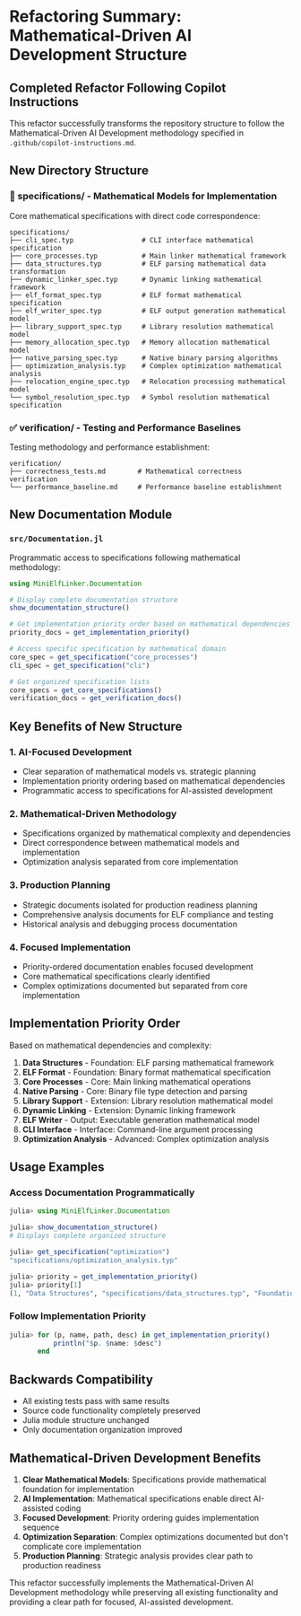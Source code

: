 # Refactoring Summary: Mathematical-Driven AI Development Structure

## Completed Refactor Following Copilot Instructions

This refactor successfully transforms the repository structure to follow the Mathematical-Driven AI Development methodology specified in `.github/copilot-instructions.md`.

## New Directory Structure

### 📐 specifications/ - Mathematical Models for Implementation
Core mathematical specifications with direct code correspondence:
```
specifications/
├── cli_spec.typ                 # CLI interface mathematical specification
├── core_processes.typ           # Main linker mathematical framework  
├── data_structures.typ          # ELF parsing mathematical data transformation
├── dynamic_linker_spec.typ      # Dynamic linking mathematical framework
├── elf_format_spec.typ          # ELF format mathematical specification
├── elf_writer_spec.typ          # ELF output generation mathematical model
├── library_support_spec.typ     # Library resolution mathematical model
├── memory_allocation_spec.typ   # Memory allocation mathematical model
├── native_parsing_spec.typ      # Native binary parsing algorithms
├── optimization_analysis.typ    # Complex optimization mathematical analysis
├── relocation_engine_spec.typ   # Relocation processing mathematical model
└── symbol_resolution_spec.typ   # Symbol resolution mathematical specification
```

### ✅ verification/ - Testing and Performance Baselines
Testing methodology and performance establishment:
```
verification/
├── correctness_tests.md        # Mathematical correctness verification
└── performance_baseline.md     # Performance baseline establishment
```

## New Documentation Module

### `src/Documentation.jl` 
Programmatic access to specifications following mathematical methodology:

```julia
using MiniElfLinker.Documentation

# Display complete documentation structure
show_documentation_structure()

# Get implementation priority order based on mathematical dependencies
priority_docs = get_implementation_priority()

# Access specific specification by mathematical domain
core_spec = get_specification("core_processes")
cli_spec = get_specification("cli")

# Get organized specification lists
core_specs = get_core_specifications()
verification_docs = get_verification_docs()
```

## Key Benefits of New Structure

### 1. **AI-Focused Development**
- Clear separation of mathematical models vs. strategic planning
- Implementation priority ordering based on mathematical dependencies
- Programmatic access to specifications for AI-assisted development

### 2. **Mathematical-Driven Methodology**
- Specifications organized by mathematical complexity and dependencies
- Direct correspondence between mathematical models and implementation
- Optimization analysis separated from core implementation

### 3. **Production Planning**
- Strategic documents isolated for production readiness planning
- Comprehensive analysis documents for ELF compliance and testing
- Historical analysis and debugging process documentation

### 4. **Focused Implementation**
- Priority-ordered documentation enables focused development
- Core mathematical specifications clearly identified
- Complex optimizations documented but separated from core implementation

## Implementation Priority Order

Based on mathematical dependencies and complexity:

1. **Data Structures** - Foundation: ELF parsing mathematical framework
2. **ELF Format** - Foundation: Binary format mathematical specification  
3. **Core Processes** - Core: Main linking mathematical operations
4. **Native Parsing** - Core: Binary file type detection and parsing
5. **Library Support** - Extension: Library resolution mathematical model
6. **Dynamic Linking** - Extension: Dynamic linking framework
7. **ELF Writer** - Output: Executable generation mathematical model
8. **CLI Interface** - Interface: Command-line argument processing
9. **Optimization Analysis** - Advanced: Complex optimization analysis

## Usage Examples

### Access Documentation Programmatically
```julia
julia> using MiniElfLinker.Documentation

julia> show_documentation_structure()
# Displays complete organized structure

julia> get_specification("optimization")
"specifications/optimization_analysis.typ"

julia> priority = get_implementation_priority()
julia> priority[1]
(1, "Data Structures", "specifications/data_structures.typ", "Foundation: ELF parsing mathematical framework")
```

### Follow Implementation Priority
```julia
julia> for (p, name, path, desc) in get_implementation_priority()
           println("$p. $name: $desc")
       end
```

## Backwards Compatibility

- All existing tests pass with same results
- Source code functionality completely preserved  
- Julia module structure unchanged
- Only documentation organization improved

## Mathematical-Driven Development Benefits

1. **Clear Mathematical Models**: Specifications provide mathematical foundation for implementation
2. **AI Implementation**: Mathematical specifications enable direct AI-assisted coding  
3. **Focused Development**: Priority ordering guides implementation sequence
4. **Optimization Separation**: Complex optimizations documented but don't complicate core implementation
5. **Production Planning**: Strategic analysis provides clear path to production readiness

This refactor successfully implements the Mathematical-Driven AI Development methodology while preserving all existing functionality and providing a clear path for focused, AI-assisted development.